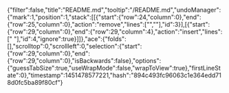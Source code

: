 {"filter":false,"title":"README.md","tooltip":"/README.md","undoManager":{"mark":1,"position":1,"stack":[[{"start":{"row":24,"column":0},"end":{"row":25,"column":0},"action":"remove","lines":["",""],"id":3}],[{"start":{"row":29,"column":0},"end":{"row":29,"column":4},"action":"insert","lines":["    "],"id":4,"ignore":true}]]},"ace":{"folds":[],"scrolltop":0,"scrollleft":0,"selection":{"start":{"row":29,"column":0},"end":{"row":29,"column":0},"isBackwards":false},"options":{"guessTabSize":true,"useWrapMode":false,"wrapToView":true},"firstLineState":0},"timestamp":1451478577221,"hash":"894c493fc96063c1e364edd718d0fc5ba89f80cf"}